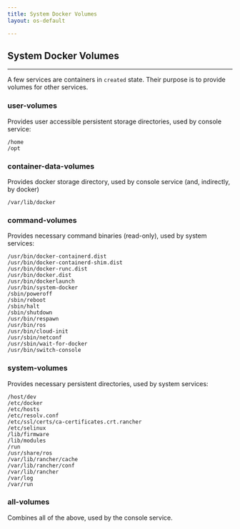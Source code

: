 ```yaml
---
title: System Docker Volumes
layout: os-default

---
```


## System Docker Volumes
---

A few services are containers in `created` state. Their purpose is to provide volumes for other services.

### user-volumes

Provides user accessible persistent storage directories, used by console service:

```
/home
/opt
```

### container-data-volumes

Provides docker storage directory, used by console service (and, indirectly, by docker)

```
/var/lib/docker
```

### command-volumes

Provides necessary command binaries (read-only), used by system services:

```
/usr/bin/docker-containerd.dist
/usr/bin/docker-containerd-shim.dist
/usr/bin/docker-runc.dist
/usr/bin/docker.dist
/usr/bin/dockerlaunch
/usr/bin/system-docker
/sbin/poweroff
/sbin/reboot
/sbin/halt
/sbin/shutdown
/usr/bin/respawn
/usr/bin/ros
/usr/bin/cloud-init
/usr/sbin/netconf
/usr/sbin/wait-for-docker
/usr/bin/switch-console
```

### system-volumes

Provides necessary persistent directories, used by system services:

```
/host/dev
/etc/docker
/etc/hosts
/etc/resolv.conf
/etc/ssl/certs/ca-certificates.crt.rancher
/etc/selinux
/lib/firmware
/lib/modules
/run
/usr/share/ros
/var/lib/rancher/cache
/var/lib/rancher/conf
/var/lib/rancher
/var/log
/var/run
```

### all-volumes

Combines all of the above, used by the console service.


